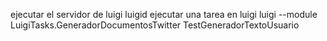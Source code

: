 ejecutar el servidor de luigi
luigid
ejecutar una tarea en luigi 
luigi --module LuigiTasks.GeneradorDocumentosTwitter TestGeneradorTextoUsuario